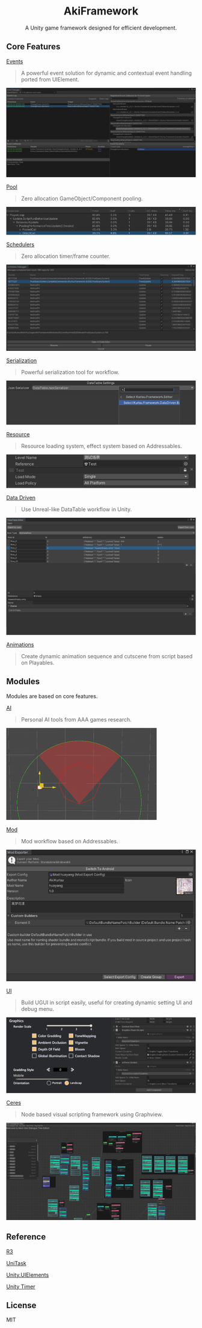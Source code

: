<div align="center">

# AkiFramework

A Unity game framework designed for efficient development.

</div>

## Core Features

[Events](./Docs/Events.md) 
> A powerful event solution for dynamic and contextual event handling ported from UIElement.

![Debugger](./Docs/Images/debugger.png)

[Pool](./Docs/Pool.md) 
> Zero allocation GameObject/Component pooling. 

![Pooling Performance](./Docs/Images/pooling-performance.png)

[Schedulers](./Docs/Schedulers.md) 
> Zero allocation timer/frame counter. 

![Debugger](./Docs/Images/scheduler_debugger.png)

[Serialization](./Docs/Serialization.md)
> Powerful serialization tool for workflow.

![SerializedType](./Docs/Images/serializedtype.png)

[Resource](./Docs/Resource.md) 
> Resource loading system, effect system based on Addressables. 

![SoftAssetReference](./Docs/Images/soft_asset_reference.png)

[Data Driven](./Docs/DataDriven.md)
>Use Unreal-like DataTable workflow in Unity.

![DataTable](./Docs/Images/datatable_editor_window.png)

[Animations](./Docs/Animations.md)
>Create dynamic animation sequence and cutscene from script based on Playables.

## Modules

Modules are based on core features.

[AI](./Docs/AI.md)

>Personal AI tools from AAA games research. 

![FieldViewPrime](./Docs/Images/fov-prime.gif)

[Mod](./Docs/Mod.md) 
> Mod workflow based on Addressables. 

![Mod Exporter](./Docs/Images/mod_exporter.png)

[UI](./Docs/UI.md) 
> Build UGUI in script easily, useful for creating dynamic setting UI and debug menu.

![UIPanel](./Docs/Images/ui_panel_view.png)

[Ceres](./Docs/Ceres.md)
> Node based visual scripting framework using Graphview.

![ceres_ngd](./Docs/Images/ceres_ngd.png)

## Reference

[R3](https://github.com/Cysharp/R3)

[UniTask](https://github.com/Cysharp/UniTask)

[Unity.UIElements](https://github.com/Unity-Technologies/UnityCsReference/tree/2022.3/ModuleOverrides/com.unity.ui/Core)

[Unity Timer](https://github.com/akbiggs/UnityTimer)

## License

MIT